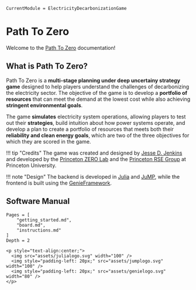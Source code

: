 ```@meta
CurrentModule = ElectricityDecarbonizationGame
```

# Path To Zero

Welcome to the [Path To Zero](https://github.com/PrincetonZEROLab/Path-to-Zero) documentation!

## What is Path To Zero?
Path To Zero is a **multi-stage planning under deep uncertainy strategy game** designed to help players understand the challenges of decarbonizing the electricity sector. The objective of the game is to develop a **portfolio of resources** that can meet the demand at the lowest cost while also achieving **stringent environmental goals**. 

The game **simulates** electricity system operations, allowing players to test out their **strategies**, build intuition about how power systems operate, and develop a plan to create a portfolio of resources that meets both their **reliability and clean energy goals**, which are two of the three objectives for which they are scored in the game.

!!! tip "Credits"
    The game was created and designed by [Jesse D. Jenkins](https://mae.princeton.edu/people/faculty/jenkins) and developed by the [Princeton ZERO Lab](https://mae.princeton.edu/people/faculty/jenkins) and the [Princeton RSE Group](https://researchcomputing.princeton.edu/services/research-software-engineering) at Princeton University.

!!! note "Design"
    The backend is developed in [Julia](http://julialang.org/) and [JuMP](http://jump.dev/), while the frontend is built using the [GenieFramework](https://genieframework.com/).


## Software Manual

```@contents
Pages = [
    "getting_started.md",
    "board.md",
    "instructions.md"
]
Depth = 2
```

```@raw html
<p style="text-align:center;">
  <img src="assets/julialogo.svg" width="100" />
  <img style="padding-left: 20px;" src="assets/jumplogo.svg" width="100" /> 
  <img style="padding-left: 20px;" src="assets/genielogo.svg" width="80" />
</p>
```
